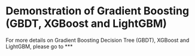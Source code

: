 # Demonstration of Gradient Boosting (GBDT, XGBoost and LightGBM)

For more details on Gradient Boosting Decision Tree (GBDT), XGBoost and LightGBM, please go to ***

